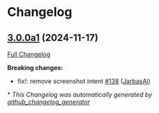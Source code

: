 # Changelog

## [3.0.0a1](https://github.com/OpenVoiceOS/skill-ovos-homescreen/tree/3.0.0a1) (2024-11-17)

[Full Changelog](https://github.com/OpenVoiceOS/skill-ovos-homescreen/compare/2.0.3...3.0.0a1)

**Breaking changes:**

- fix!: remove screenshot intent [\#138](https://github.com/OpenVoiceOS/skill-ovos-homescreen/pull/138) ([JarbasAl](https://github.com/JarbasAl))



\* *This Changelog was automatically generated by [github_changelog_generator](https://github.com/github-changelog-generator/github-changelog-generator)*

